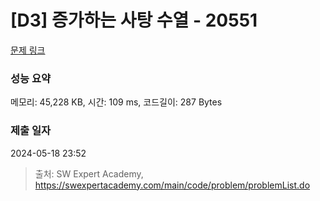 # [D3] 증가하는 사탕 수열 - 20551 

[문제 링크](https://swexpertacademy.com/main/code/problem/problemDetail.do?contestProbId=AY4XhKTKU0IDFARM) 

### 성능 요약

메모리: 45,228 KB, 시간: 109 ms, 코드길이: 287 Bytes

### 제출 일자

2024-05-18 23:52



> 출처: SW Expert Academy, https://swexpertacademy.com/main/code/problem/problemList.do